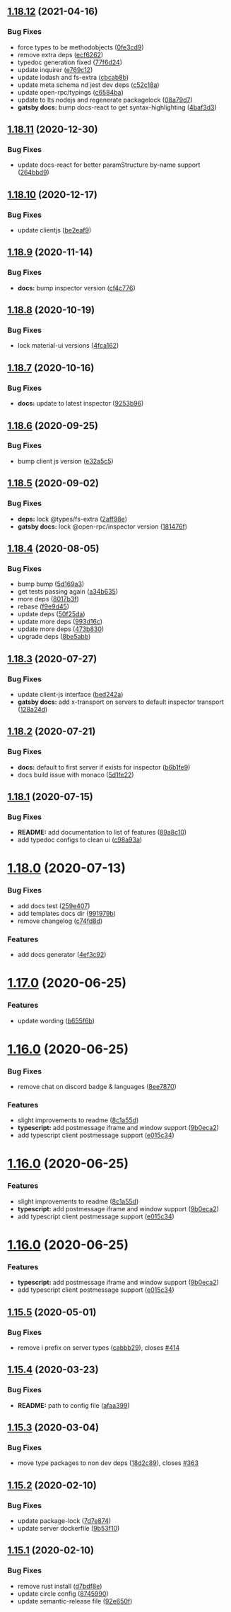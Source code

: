 ## [1.18.12](https://github.com/open-rpc/generator/compare/1.18.11...1.18.12) (2021-04-16)


### Bug Fixes

* force types to be methodobjects ([0fe3cd9](https://github.com/open-rpc/generator/commit/0fe3cd9427dc4cf604da9b3ad0a9c0583ea2209a))
* remove extra deps ([ecf6262](https://github.com/open-rpc/generator/commit/ecf62628604cfbea04fdb5fb4b12869a9375d05e))
* typedoc generation fixed ([77f6d24](https://github.com/open-rpc/generator/commit/77f6d24af1bd90eaecf8d1114040664ad4693a3d))
* update inquirer ([e769c12](https://github.com/open-rpc/generator/commit/e769c12dfc23e8725d45acf8e293f199f6ac9f1f))
* update lodash and fs-extra ([cbcab8b](https://github.com/open-rpc/generator/commit/cbcab8b0738e187cdfb204efd7bbeb47c7c445d8))
* update meta schema nd jest dev deps ([c52c18a](https://github.com/open-rpc/generator/commit/c52c18a1cf69ea9c81b28e3874dccdc82b5bb8a1))
* update open-rpc/typings ([c6584ba](https://github.com/open-rpc/generator/commit/c6584ba4f64ed35d1f3e3ec0ad1b546670111143))
* update to lts nodejs and regenerate packagelock ([08a79d7](https://github.com/open-rpc/generator/commit/08a79d766b3785ad3e345eeb637923183690fa48))
* **gatsby docs:** bump docs-react to get syntax-highlighting ([4baf3d3](https://github.com/open-rpc/generator/commit/4baf3d3a9437178ed2285ab0cb83d2ca9db419ca))

## [1.18.11](https://github.com/open-rpc/generator/compare/1.18.10...1.18.11) (2020-12-30)


### Bug Fixes

* update docs-react for better paramStructure by-name support ([264bbd9](https://github.com/open-rpc/generator/commit/264bbd9d210a42ae23ec764d4c62c26830121efc))

## [1.18.10](https://github.com/open-rpc/generator/compare/1.18.9...1.18.10) (2020-12-17)


### Bug Fixes

* update clientjs ([be2eaf9](https://github.com/open-rpc/generator/commit/be2eaf9db4e3c2a65e858fc9de0b0ebdb63cb660))

## [1.18.9](https://github.com/open-rpc/generator/compare/1.18.8...1.18.9) (2020-11-14)


### Bug Fixes

* **docs:** bump inspector version ([cf4c776](https://github.com/open-rpc/generator/commit/cf4c77640bdd9733880f7ae36ef019adcf2cb825))

## [1.18.8](https://github.com/open-rpc/generator/compare/1.18.7...1.18.8) (2020-10-19)


### Bug Fixes

* lock material-ui versions ([4fca162](https://github.com/open-rpc/generator/commit/4fca162f36adb1051f170b131291ef819d2ce340))

## [1.18.7](https://github.com/open-rpc/generator/compare/1.18.6...1.18.7) (2020-10-16)


### Bug Fixes

* **docs:** update to latest inspector ([9253b96](https://github.com/open-rpc/generator/commit/9253b9679d8fe5671dd9bb2f31abc35037b702b2))

## [1.18.6](https://github.com/open-rpc/generator/compare/1.18.5...1.18.6) (2020-09-25)


### Bug Fixes

* bump client js version ([e32a5c5](https://github.com/open-rpc/generator/commit/e32a5c506d67e7dd76b0de5f7511b6f03c54a0a2))

## [1.18.5](https://github.com/open-rpc/generator/compare/1.18.4...1.18.5) (2020-09-02)


### Bug Fixes

* **deps:** lock @types/fs-extra ([2aff98e](https://github.com/open-rpc/generator/commit/2aff98eb28b9ef9825ad57624671958a76e965df))
* **gatsby docs:** lock @open-rpc/inspector version ([181476f](https://github.com/open-rpc/generator/commit/181476f69b277eec49ba15e4630fbf20928d3f1a))

## [1.18.4](https://github.com/open-rpc/generator/compare/1.18.3...1.18.4) (2020-08-05)


### Bug Fixes

* bump bump ([5d169a3](https://github.com/open-rpc/generator/commit/5d169a36c7e1d761f1eb5001ee98322c1b4e6ba7))
* get tests passing again ([a34b635](https://github.com/open-rpc/generator/commit/a34b635505655c378ce1f4e7d4c6c25edf8043bf))
* more deps ([8017b3f](https://github.com/open-rpc/generator/commit/8017b3f3f6aff37b21d4a2e82e42403a9c37308e))
* rebase ([f9e9d45](https://github.com/open-rpc/generator/commit/f9e9d45b5e9c1d38625af7b6182c37684315180c))
* update deps ([50f25da](https://github.com/open-rpc/generator/commit/50f25da246a9372261fdbaab1a33f5607493c627))
* update more deps ([993d16c](https://github.com/open-rpc/generator/commit/993d16cdc0a7ba32a74a85062a07a0b1a545e9dd))
* update more deps ([473b830](https://github.com/open-rpc/generator/commit/473b830782e2f4b0668432105feec6bb970f21c0))
* upgrade deps ([8be5abb](https://github.com/open-rpc/generator/commit/8be5abb8834a1eaa64f8a8bd265dde47cff55e3f))

## [1.18.3](https://github.com/open-rpc/generator/compare/1.18.2...1.18.3) (2020-07-27)


### Bug Fixes

* update client-js interface ([bed242a](https://github.com/open-rpc/generator/commit/bed242a07755ae8b8e546fafed542caaffcc8156))
* **gatsby docs:** add x-transport on servers to default inspector transport ([128a24d](https://github.com/open-rpc/generator/commit/128a24dddda1dd2f30aa6f2b706502ab3eae0a36))

## [1.18.2](https://github.com/open-rpc/generator/compare/1.18.1...1.18.2) (2020-07-21)


### Bug Fixes

* **docs:** default to first server if exists for inspector ([b6b1fe9](https://github.com/open-rpc/generator/commit/b6b1fe9c92b6b9f0e7251fcf758f2cfd3dc2fce7))
* docs build issue with monaco ([5d1fe22](https://github.com/open-rpc/generator/commit/5d1fe22c6d571b02a743ab358bfab4774370e1a1))

## [1.18.1](https://github.com/open-rpc/generator/compare/1.18.0...1.18.1) (2020-07-15)


### Bug Fixes

* **README:** add documentation to list of features ([89a8c10](https://github.com/open-rpc/generator/commit/89a8c10777269be584bf7289323d45023141822c))
* add typedoc configs to clean ui ([c98a93a](https://github.com/open-rpc/generator/commit/c98a93aa39d5d4d36464805b235d846b730587c8))

# [1.18.0](https://github.com/open-rpc/generator/compare/1.17.0...1.18.0) (2020-07-13)


### Bug Fixes

* add docs test ([259e407](https://github.com/open-rpc/generator/commit/259e4079b9625caca973d123442adc5852a18ef8))
* add templates docs dir ([991979b](https://github.com/open-rpc/generator/commit/991979bd848df444ba84bba79318fe5229810f7f))
* remove changelog ([c74fd8d](https://github.com/open-rpc/generator/commit/c74fd8d690632bcca097e7723a9e605d53b44b6e))


### Features

* add docs generator ([4ef3c92](https://github.com/open-rpc/generator/commit/4ef3c92ef7d3532b545b16390bb62a6696fba951))

# [1.17.0](https://github.com/open-rpc/generator/compare/1.16.0...1.17.0) (2020-06-25)


### Features

* update wording ([b655f6b](https://github.com/open-rpc/generator/commit/b655f6b166894cb79d89f05829d031cbdf3cc18e))

# [1.16.0](https://github.com/open-rpc/generator/compare/1.15.5...1.16.0) (2020-06-25)


### Bug Fixes

* remove chat on discord badge & languages ([8ee7870](https://github.com/open-rpc/generator/commit/8ee78703ebea47abeeaf1d09d607a0081006711f))


### Features

* slight improvements to readme ([8c1a55d](https://github.com/open-rpc/generator/commit/8c1a55d95a26afc00b7a6afb12248472fa9fe4d0))
* **typescript:** add postmessage iframe and window support ([9b0eca2](https://github.com/open-rpc/generator/commit/9b0eca2499cb8a9951615b72b3fc31072afbf570))
* add typescript client postmessage support ([e015c34](https://github.com/open-rpc/generator/commit/e015c343e303ca76854bdb44223ca5acd2d650b9))

# [1.16.0](https://github.com/open-rpc/generator/compare/1.15.5...1.16.0) (2020-06-25)


### Features

* slight improvements to readme ([8c1a55d](https://github.com/open-rpc/generator/commit/8c1a55d95a26afc00b7a6afb12248472fa9fe4d0))
* **typescript:** add postmessage iframe and window support ([9b0eca2](https://github.com/open-rpc/generator/commit/9b0eca2499cb8a9951615b72b3fc31072afbf570))
* add typescript client postmessage support ([e015c34](https://github.com/open-rpc/generator/commit/e015c343e303ca76854bdb44223ca5acd2d650b9))

# [1.16.0](https://github.com/open-rpc/generator/compare/1.15.5...1.16.0) (2020-06-25)


### Features

* **typescript:** add postmessage iframe and window support ([9b0eca2](https://github.com/open-rpc/generator/commit/9b0eca2499cb8a9951615b72b3fc31072afbf570))
* add typescript client postmessage support ([e015c34](https://github.com/open-rpc/generator/commit/e015c343e303ca76854bdb44223ca5acd2d650b9))

## [1.15.5](https://github.com/open-rpc/generator/compare/1.15.4...1.15.5) (2020-05-01)


### Bug Fixes

* remove i prefix on server types ([cabbb29](https://github.com/open-rpc/generator/commit/cabbb297b7c3fb1e61d98172b9c885c1562930e3)), closes [#414](https://github.com/open-rpc/generator/issues/414)

## [1.15.4](https://github.com/open-rpc/generator/compare/1.15.3...1.15.4) (2020-03-23)


### Bug Fixes

* **README:** path to config file ([afaa399](https://github.com/open-rpc/generator/commit/afaa399cf4592e4382b91cb4732280b69a1cecd8))

## [1.15.3](https://github.com/open-rpc/generator/compare/1.15.2...1.15.3) (2020-03-04)


### Bug Fixes

* move type packages to non dev deps ([18d2c89](https://github.com/open-rpc/generator/commit/18d2c89c35e727a035458ed5eb99b15a649ef5ed)), closes [#363](https://github.com/open-rpc/generator/issues/363)

## [1.15.2](https://github.com/open-rpc/generator/compare/1.15.1...1.15.2) (2020-02-10)


### Bug Fixes

* update package-lock ([7d7e874](https://github.com/open-rpc/generator/commit/7d7e87475e96e638db0d97f526e8cb42c30c5e52))
* update server dockerfile ([9b53f10](https://github.com/open-rpc/generator/commit/9b53f1087db17910198462e2ce6736074cd22237))

## [1.15.1](https://github.com/open-rpc/generator/compare/1.15.0...1.15.1) (2020-02-10)


### Bug Fixes

* remove rust install ([d7bdf8e](https://github.com/open-rpc/generator/commit/d7bdf8ef8d359c88d234d69ecc741eee2f1ce5de))
* update circle config ([8745990](https://github.com/open-rpc/generator/commit/8745990cd56e5e0466d476d07540a7aaba07e9cc))
* update semantic-release file ([92e650f](https://github.com/open-rpc/generator/commit/92e650f61650f4f8803009b91b4a6b052d59f678))
